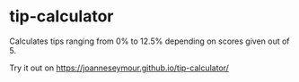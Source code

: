 # tip-calculator

Calculates tips ranging from 0% to 12.5% depending on scores given out of 5.

Try it out on https://joanneseymour.github.io/tip-calculator/
